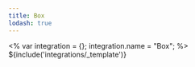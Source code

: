 ```yaml
---
title: Box
lodash: true
---
```

<% var integration = {};
integration.name = "Box"; %>
${include('integrations/_template')}
